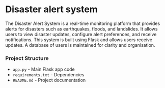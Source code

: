 # Disaster alert system
The Disaster Alert System is a real-time monitoring platform that provides alerts for disasters such as earthquakes, floods, and landslides. It allows users to view disaster updates, configure alert preferences, and receive notifications. This system is built using Flask and allows users receive updates.
A database of users is maintained for clarity and organisation.

### Project Structure

- `app.py` - Main Flask app code
- `requirements.txt` -  Dependencies
- `README.md` - Project documentation


